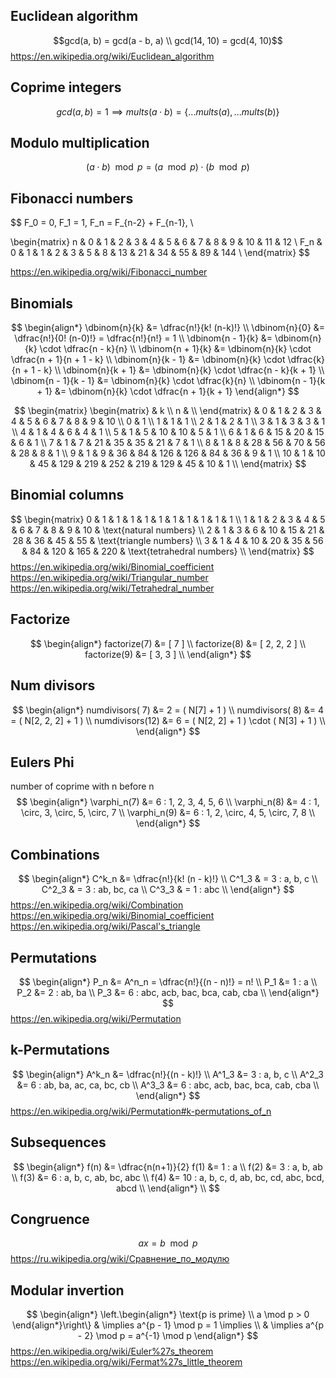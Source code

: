 
## Euclidean algorithm

$$gcd(a, b) = gcd(a - b, a) \\ gcd(14, 10) = gcd(4, 10)$$
https://en.wikipedia.org/wiki/Euclidean_algorithm

## Coprime integers

$$
gcd(a, b) = 1 \implies
mults(a \cdot b) = \{ ...mults(a), ...mults(b) \}
$$

## Modulo multiplication

$$(a \cdot b) \mod p = (a \mod p) \cdot (b \mod p)$$

## Fibonacci numbers

$$
F_0 = 0, F_1 = 1, F_n = F_{n-2} + F_{n-1}, \\

\begin{matrix}
 n  & 0 & 1 & 2 & 3 & 4 & 5 & 6 &  7 &  8 &  9 & 10 & 11 &  12 \\
F_n & 0 & 1 & 1 & 2 & 3 & 5 & 8 & 13 & 21 & 34 & 55 & 89 & 144 \\
\end{matrix}
$$

https://en.wikipedia.org/wiki/Fibonacci_number

## Binomials

$$
\begin{align*}
\dbinom{n}{k}
&= \dfrac{n!}{k! (n-k)!}
\\
\dbinom{n}{0}
&= \dfrac{n!}{0! (n-0)!}
= \dfrac{n!}{n!} = 1
\\
\dbinom{n - 1}{k}
&= \dbinom{n}{k} \cdot \dfrac{n - k}{n}
\\
\dbinom{n + 1}{k}
&= \dbinom{n}{k} \cdot \dfrac{n + 1}{n + 1 - k}
\\
\dbinom{n}{k - 1}
&= \dbinom{n}{k} \cdot \dfrac{k}{n + 1 - k}
\\
\dbinom{n}{k + 1}
&= \dbinom{n}{k} \cdot \dfrac{n - k}{k + 1}
\\
\dbinom{n - 1}{k - 1}
&= \dbinom{n}{k} \cdot \dfrac{k}{n}
\\
\dbinom{n - 1}{k + 1}
&= \dbinom{n}{k} \cdot \dfrac{n + 1}{k + 1}
\end{align*}
$$


$$
\begin{matrix}
\begin{matrix} & k \\ n & \\ \end{matrix}
   & 0 & 1 &  2 &  3 & 4 & 5 & 6 & 7 & 8 & 9 & 10 \\
 0 & 1 \\
 1 & 1 & 1 \\
 2 & 1 & 2 & 1 \\
 3 & 1 & 3 & 3 & 1 \\
 4 & 1 & 4 & 6 & 4 & 1 \\
 5 & 1 & 5 & 10 & 10 & 5 & 1 \\
 6 & 1 & 6 & 15 & 20 & 15 & 6 & 1 \\
 7 & 1 & 7 & 21 & 35 & 35 & 21 & 7 & 1 \\
 8 & 1 & 8 & 28 & 56 & 70 & 56 & 28 & 8 & 1 \\
 9 & 1 & 9 & 36 & 84 & 126 & 126 & 84 & 36 & 9 & 1 \\
10 & 1 & 10 & 45 & 129 & 219 & 252 & 219 & 129 & 45 & 10 & 1 \\
\end{matrix}
$$

## Binomial columns

$$
\begin{matrix}
0     & 1 & 1 &  1 & 1  &  1 &  1 &  1 &   1 &   1 &   1 \\
1     & 1 & 2 &  3 & 4  &  5 &  6 &  7 &   8 &   9 &  10 & \text{natural numbers} \\
2     & 1 & 3 &  6 & 10 & 15 & 21 & 28 &  36 &  45 &  55 & \text{triangle numbers} \\
3     & 1 & 4 & 10 & 20 & 35 & 56 & 84 & 120 & 165 & 220 & \text{tetrahedral numbers} \\
\end{matrix}
$$
https://en.wikipedia.org/wiki/Binomial_coefficient
https://en.wikipedia.org/wiki/Triangular_number
https://en.wikipedia.org/wiki/Tetrahedral_number

## Factorize
$$
\begin{align*}
factorize(7) &= [ 7 ] \\ 
factorize(8) &= [ 2, 2, 2 ] \\
factorize(9) &= [ 3, 3 ] \\
\end{align*}
$$

## Num divisors
$$
\begin{align*}
numdivisors( 7) &= 2 = ( N[7] + 1 ) \\
numdivisors( 8) &= 4 = ( N[2, 2, 2] + 1 ) \\
numdivisors(12) &= 6 = ( N[2, 2] + 1 ) \cdot ( N[3] + 1 ) \\
\end{align*}
$$

## Eulers Phi
number of coprime with n before n
$$
\begin{align*}
\varphi_n(7) &= 6 : 1, 2, 3, 4, 5, 6 \\
\varphi_n(8) &= 4 : 1, \circ, 3, \circ, 5, \circ, 7 \\
\varphi_n(9) &= 6 : 1, 2, \circ, 4, 5, \circ, 7, 8 \\
\end{align*}
$$


## Combinations
$$
\begin{align*}
C^k_n &= \dfrac{n!}{k! (n - k)!} \\
C^1_3 & = 3 :   a,   b,   c \\
C^2_3 & = 3 :  ab,  bc,  ca \\
C^3_3 & = 1 : abc \\
\end{align*}
$$
https://en.wikipedia.org/wiki/Combination
https://en.wikipedia.org/wiki/Binomial_coefficient
https://en.wikipedia.org/wiki/Pascal's_triangle

## Permutations
$$
\begin{align*}
P_n &= A^n_n = \dfrac{n!}{(n - n)!} = n! \\
P_1 &= 1 : a \\
P_2 &= 2 : ab, ba \\
P_3 &= 6 : abc, acb, bac, bca, cab, cba \\
\end{align*}
$$
https://en.wikipedia.org/wiki/Permutation

## k-Permutations
$$
\begin{align*}
A^k_n &= \dfrac{n!}{(n - k)!} \\
A^1_3 &= 3 :   a,   b,   c \\
A^2_3 &= 6 :  ab,  ba,  ac,  ca,  bc,  cb \\
A^3_3 &= 6 : abc, acb, bac, bca, cab, cba \\
\end{align*}
$$
https://en.wikipedia.org/wiki/Permutation#k-permutations_of_n

## Subsequences
$$
\begin{align*}
f(n) &= \dfrac{n(n+1)}{2}
f(1) &= 1 : a \\
f(2) &= 3 : a, b, ab \\
f(3) &= 6 : a, b, c, ab, bc, abc \\
f(4) &= 10 : a, b, c, d, ab, bc, cd, abc, bcd, abcd \\
\end{align*} \\
$$

## Congruence
$$
ax = b \mod p
$$
https://ru.wikipedia.org/wiki/Сравнение_по_модулю

## Modular invertion
$$
\begin{align*}
\left.\begin{align*}
\text{p is prime} \\
a \mod p > 0
\end{align*}\right\}
& \implies a^{p - 1} \mod p = 1 \implies \\
& \implies a^{p - 2} \mod p = a^{-1} \mod p
\end{align*}
$$
https://en.wikipedia.org/wiki/Euler%27s_theorem
https://en.wikipedia.org/wiki/Fermat%27s_little_theorem
